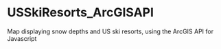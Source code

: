 # USSkiResorts_ArcGISAPI
Map displaying snow depths and US ski resorts, using the ArcGIS API for Javascript
